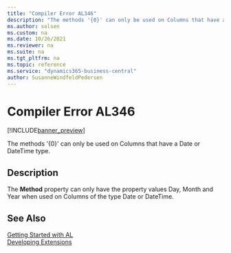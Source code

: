 ```yaml
---
title: "Compiler Error AL346"
description: "The methods '{0}' can only be used on Columns that have a Date or DateTime type."
ms.author: solsen
ms.custom: na
ms.date: 10/26/2021
ms.reviewer: na
ms.suite: na
ms.tgt_pltfrm: na
ms.topic: reference
ms.service: "dynamics365-business-central"
author: SusanneWindfeldPedersen
---
```

[//]: # (START>DO_NOT_EDIT)
[//]: # (IMPORTANT:Do not edit any of the content between here and the END>DO_NOT_EDIT.)
[//]: # (Any modifications should be made in the .xml files in the ModernDev repo.)
# Compiler Error AL346

[!INCLUDE[banner_preview](../includes/banner_preview.md)]

The methods '{0}' can only be used on Columns that have a Date or DateTime type.

## Description
The **Method** property can only have the property values Day, Month and Year when used on Columns of the type Date or DateTime.  

[//]: # (IMPORTANT: END>DO_NOT_EDIT)
## See Also  
[Getting Started with AL](../devenv-get-started.md)  
[Developing Extensions](../devenv-dev-overview.md)  
